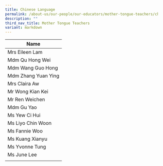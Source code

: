 ```yaml
---
title: Chinese Language
permalink: /about-us/our-people/our-educators/mother-tongue-teachers/chinese-language/
description: ""
third_nav_title: Mother Tongue Teachers
variant: markdown
---
```

| Name |
| --- |
| Mrs Eileen Lam |    
| Mdm Qu Hong Wei |    
| Mdm Wang Guo Hong |    
| Mdm Zhang Yuan Ying |    
| Mrs Claira Aw |    
| Mr Wong Kian Kei |        
| Mr Ren Weichen |    
| Mdm Gu Yao  |    
| Ms Yew Ci Hui |    
| Ms Liyo Chin Woon  |    
| Ms Fannie Woo |    
| Ms Kuang Xianyu |    
| Ms Yvonne Tung |
|Ms June Lee |
| |